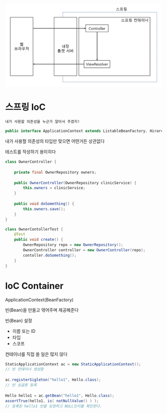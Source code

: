 
<img src="https://github.com/Geol2/Today-I-Learned/blob/main/Java/images/Spring/mvc.png" />


# 스프링 IoC

```
내가 사용할 의존성을 누군가 알아서 주겠지!
```

```java
public interface ApplicationContext extends ListableBeanFactory, HirarchiBeanFactory, MessageSource, ApplicationEventPublicsher, ResourcePatternResolver { ... }
```

내가 사용할 의존성의 타입만 맞으면 어떤거든 상관없다

테스트를 작성하기 용이히다

```java
class OwnerController {

    private final OwnerRepository owners;

    public OwnerController(OwnerRepository clinicService) {
        this.owners = clinicService;
    }

    public void doSomething() {
        this.owners.save();
    }
}
```

```java
class OwnerContollerTest {
    @Test
    public void create() {
        OwnerRepository repo = new OwnerRepository();
        OwnerController controller = new OwnerController(repo);
        contoller.doSomething();
    }
}
```

# IoC Container

ApplicationContext(BeanFactory)

빈(Bean)을 만들고 엮어주며 제공해준다

빈(Bean) 설정
- 이름 또는 ID
- 타입
- 스코프

컨테이너를 직접 쓸 일은 많지 않다

```java
StaticApplicationContext ac = new StaticApplicationContext();
// 빈 컨테이너 생성함

ac.registerSigleton("hello1", Hello.class);
// 빈 싱글톤 등록

Hello hello1 = ac.getBean("hello1", Hello.class);
assertTrue(hello1, is( notNullValue() ) );
// 등록된 hello1 빈을 요청하고 NULL인지를 확인한다.
```